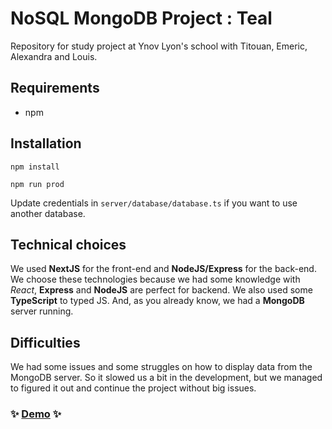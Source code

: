 # NoSQL MongoDB Project : Teal

Repository for study project at Ynov Lyon's school with Titouan, Emeric, Alexandra and Louis.

## Requirements

- npm


## Installation

```
npm install
```

```
npm run prod
```

Update credentials in ``server/database/database.ts`` if you want to use another database.

## Technical choices

We used **NextJS** for the front-end and **NodeJS/Express** for the back-end.
We choose these technologies because we had some knowledge with *React*, **Express** and **NodeJS** are perfect for backend.
We also used some **TypeScript** to typed JS.
And, as you already know, we had a **MongoDB** server running.

## Difficulties

We had some issues and some struggles on how to display data from the MongoDB server.
So it slowed us a bit in the development, but we managed to figured it out and continue the project without big issues.

### :sparkles: [Demo](http://louis-charavner.fr:4098/) :sparkles:
